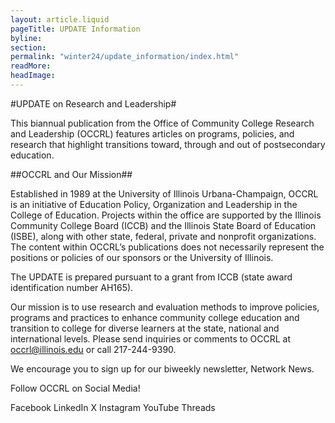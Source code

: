 ```yaml
---
layout: article.liquid
pageTitle: UPDATE Information
byline: 
section: 
permalink: "winter24/update_information/index.html"
readMore: 
headImage: 
---
```

<ilw-content width="page">

#UPDATE on Research and Leadership#

This biannual publication from the Office of Community College Research and Leadership (OCCRL) features articles on programs, policies, and research that highlight transitions toward, through and out of postsecondary education.

##OCCRL and Our Mission##

Established in 1989 at the University of Illinois Urbana-Champaign, OCCRL is an initiative of Education Policy, Organization and Leadership in the College of Education. Projects within the office are supported by the Illinois Community College Board (ICCB) and the Illinois State Board of Education (ISBE), along with other state, federal, private and nonprofit organizations. The content within OCCRL’s publications does not necessarily represent the positions or policies of our sponsors or the University of Illinois.

The UPDATE is prepared pursuant to a grant from ICCB (state award identification number AH165).

Our mission is to use research and evaluation methods to improve policies, programs and practices to enhance community college education and transition to college for diverse learners at the state, national and international levels.
Please send inquiries or comments to OCCRL at occrl@illinois.edu or call 217-244-9390.

We encourage you to sign up for our biweekly newsletter, Network News.

Follow OCCRL on Social Media!

Facebook
LinkedIn
X
Instagram
YouTube
Threads

</ilw-content>
